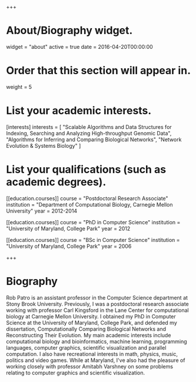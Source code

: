 +++
# About/Biography widget.
widget = "about"
active = true
date = 2016-04-20T00:00:00

# Order that this section will appear in.
weight = 5

# List your academic interests.
[interests]
  interests = [
   "Scalable Algorithms and Data Structures for Indexing, Searching and Analyzing High-throughput Genomic Data",
   "Algorithms for Inferring and Comparing Biological Networks",
   "Network Evolution & Systems Biology"
  ]

# List your qualifications (such as academic degrees).
[[education.courses]]
  course = "Postdoctoral Research Associate"
  institution = "Department of Computational Biology, Carnegie Mellon University"
  year = 2012-2014
  
[[education.courses]]
  course = "PhD in Computer Science"
  institution = "University of Maryland, College Park"
  year = 2012

[[education.courses]]
  course = "BSc in Computer Science"
  institution = "University of Maryland, College Park"
  year = 2006
 
+++

# Biography

Rob Patro is an assistant professor in the Computer Science department at Stony Brook University. Previously, I was a postdoctoral research associate working with professor Carl Kingsford in the Lane Center for computational biology at Carnegie Mellon University. I obtained my PhD in Computer Science at the University of Maryland, College Park, and defended my dissertation, Computationally Comparing Biological Networks and Reconstructing Their Evolution. My main academic interests include computational biology and bioinformatics, machine learning, programming languages, computer graphics, scientific visualization and parallel computation. I also have recreational interests in math, physics, music, politics and video games. While at Maryland, I've also had the pleasure of working closely with professor Amitabh Varshney on some problems relating to computer graphics and scientific visualization.
